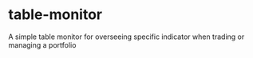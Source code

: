 # table-monitor
A simple table monitor for overseeing specific indicator when trading or managing a portfolio
